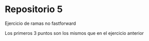 # Repositorio 5

Ejercicio de ramas no fastforward

Los primeros 3 puntos son los mismos que en el ejercicio anterior
